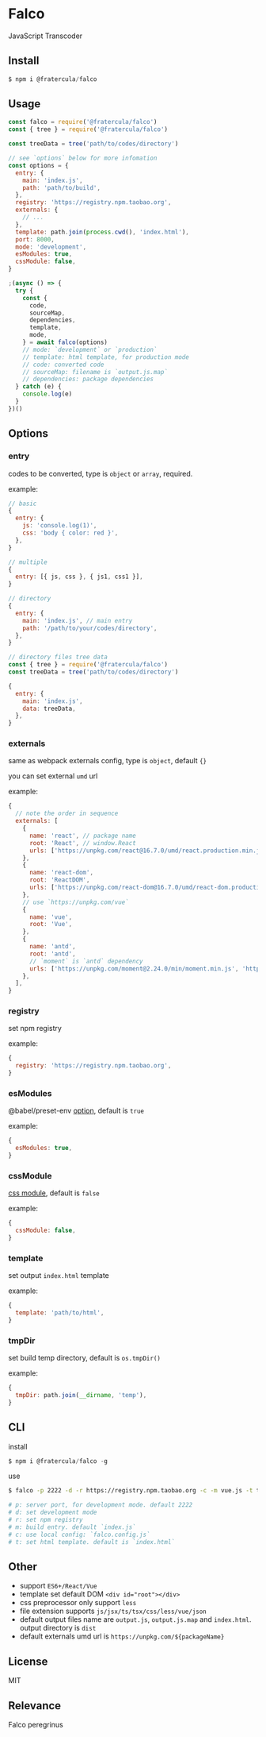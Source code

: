 # Falco

JavaScript Transcoder

## Install

```js
$ npm i @fratercula/falco
```

## Usage

```js
const falco = require('@fratercula/falco')
const { tree } = require('@fratercula/falco')

const treeData = tree('path/to/codes/directory')

// see `options` below for more infomation
const options = {
  entry: {
    main: 'index.js',
    path: 'path/to/build',
  },
  registry: 'https://registry.npm.taobao.org',
  externals: {
    // ...
  },
  template: path.join(process.cwd(), 'index.html'),
  port: 8000,
  mode: 'development',
  esModules: true,
  cssModule: false,
}

;(async () => {
  try {
    const {
      code,
      sourceMap,
      dependencies,
      template,
      mode,
    } = await falco(options)
    // mode: `development` or `production`
    // template: html template, for production mode
    // code: converted code
    // sourceMap: filename is `output.js.map`
    // dependencies: package dependencies
  } catch (e) {
    console.log(e)
  }
})()
```

## Options

### entry

codes to be converted, type is `object` or `array`, required.

example:

```js
// basic
{
  entry: {
    js: 'console.log(1)',
    css: 'body { color: red }',
  },
}

// multiple
{
  entry: [{ js, css }, { js1, css1 }],
}

// directory
{
  entry: {
    main: 'index.js', // main entry
    path: '/path/to/your/codes/directory',
  },
}

// directory files tree data
const { tree } = require('@fratercula/falco')
const treeData = tree('path/to/codes/directory')

{
  entry: {
    main: 'index.js',
    data: treeData,
  },
}
```

### externals

same as webpack externals config, type is `object`, default `{}`

you can set external `umd` url

example:

```js
{
  // note the order in sequence
  externals: [
    {
      name: 'react', // package name
      root: 'React', // window.React
      urls: ['https://unpkg.com/react@16.7.0/umd/react.production.min.js'], // umd url
    },
    {
      name: 'react-dom',
      root: 'ReactDOM',
      urls: ['https://unpkg.com/react-dom@16.7.0/umd/react-dom.production.min.js'],
    },
    // use `https://unpkg.com/vue`
    {
      name: 'vue',
      root: 'Vue',
    },
    {
      name: 'antd',
      root: 'antd',
      // `moment` is `antd` dependency
      urls: ['https://unpkg.com/moment@2.24.0/min/moment.min.js', 'https://unpkg.com/antd@3.13.0/dist/antd-with-locales.min.js'],
    },
  ],
}
```

### registry

set npm registry

example:

```js
{
  registry: 'https://registry.npm.taobao.org',
}
```

### esModules

@babel/preset-env [option](https://babeljs.io/docs/en/babel-preset-env#targetsesmodules), default is `true`

example:

```js
{
  esModules: true,
}
```

### cssModule

[css module](https://github.com/css-modules/css-modules), default is `false`

example:

```js
{
  cssModule: false,
}
```

### template

set output `index.html` template

example:

```js
{
  template: 'path/to/html',
}
```

### tmpDir

set build temp directory, default is `os.tmpDir()`

example:

```js
{
  tmpDir: path.join(__dirname, 'temp'),
}
```

## CLI

install

```js
$ npm i @fratercula/falco -g
```

use

```bash
$ falco -p 2222 -d -r https://registry.npm.taobao.org -c -m vue.js -t template.html

# p: server port, for development mode. default 2222
# d: set development mode
# r: set npm registry
# m: build entry. default `index.js`
# c: use local config: `falco.config.js`
# t: set html template. default is `index.html`
```

## Other

- support `ES6+/React/Vue`
- template set default DOM `<div id="root"></div>`
- css preprocessor only support `less`
- file extension supports `js/jsx/ts/tsx/css/less/vue/json`
- default output files name are `output.js`, `output.js.map` and `index.html`. output directory is `dist`
- default externals umd url is `https://unpkg.com/${packageName}`

## License

MIT

## Relevance

Falco peregrinus
